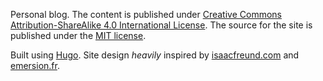 Personal blog. The content is published under [Creative Commons Attribution-ShareAlike 4.0 International License](https://creativecommons.org/licenses/by-sa/4.0/). The source for the site is published under the [MIT license](https://opensource.org/licenses/MIT).

Built using [Hugo](https://github.com/gohugoio/hugo/). Site design *heavily* inspired by [isaacfreund.com](https://isaacfreund.com) and [emersion.fr](https://emersion.fr).
